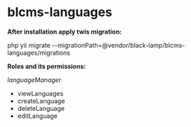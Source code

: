 # blcms-languages

**After installation apply twis migration:**

php yii migrate --migrationPath=@vendor/black-lamp/blcms-languages/migrations


**Roles and its permissions:**

_languageManager_
- viewLanguages
- createLanguage
- deleteLanguage
- editLanguage
